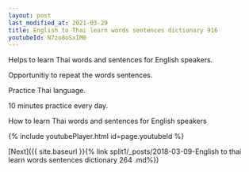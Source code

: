 ```yaml
---
layout: post
last_modified_at: 2021-03-29
title: English to Thai learn words sentences dictionary 916 
youtubeId: N7zo8oSxIM0
---
```

 
 
Helps to learn Thai words and sentences for English speakers.

Opportunitiy to repeat the words sentences. 

Practice Thai language. 
 
10 minutes practice every day. 
 
How to learn Thai words and sentences for English speakers 
 
{% include youtubePlayer.html id=page.youtubeId %}
 
 
[Next]({{ site.baseurl }}{% link  split1/_posts/2018-03-09-English to thai learn words sentences dictionary 264 .md%})
 
